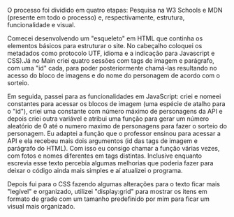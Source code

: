 O processo foi dividido em quatro etapas: Pesquisa na W3 Schools e MDN (presente em todo o processo) e, respectivamente, estrutura, funcionalidade e visual.

Comecei desenvolvendo um "esqueleto" em HTML que continha os elementos básicos para estruturar o site. No cabeçalho coloquei os metadados como protocolo UTF, idioma e a indicação para Javascript e CSS).Já no Main criei quatro sessões com tags de imagem e parágrafo, com uma "id" cada, para poder posteriormente chamá-las resultando no acesso do bloco de imagens e do nome do personagem de acordo com o sorteio. 

Em seguida, passei para as funcionalidades em JavaScript: criei e nomeei constantes para acessar os blocos de imagem (uma espécie de atalho para o "id"), criei uma constante com número máximo de personagens da API e depois criei outra variável e atribui uma função para gerar um número aleatório de 0 até o numero maximo de personagens para fazer o sorteio do personagem. 
Eu  adaptei a função que o professor ensinou para acessar a API e ela recebeu mais dois argumentos (id das tags de imagem e parágrafo do HTML). Com isso eu consigo chamar a função várias vezes, com fotos e nomes diferentes em tags distintas. Inclusive enquanto escrevia esse texto percebia algumas melhorias que poderia fazer para deixar o código ainda mais simples e aí atualizei o programa.

Depois fui para o CSS fazendo algumas alterações para o texto ficar mais "legível" e organizado, utilizei "display:grid" para mostrar os itens em formato de grade com um tamanho predefinido por mim para ficar um visual mais organizado. 
